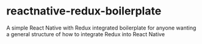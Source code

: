 # reactnative-redux-boilerplate
A simple React Native with Redux integrated boilerplate for anyone wanting a general structure of how to integrate Redux into React Native

